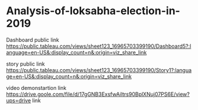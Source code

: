 # Analysis-of-loksabha-election-in-2019


Dashboard public  link https://public.tableau.com/views/sheet123_16965703399190/Dashboard5?:language=en-US&:display_count=n&:origin=viz_share_link

story public link https://public.tableau.com/views/sheet123_16965703399190/Story1?:language=en-US&:display_count=n&:origin=viz_share_link

video demonstartion link https://drive.goole.com/file/d/17gGNB3ExsfwAiltrs90BplXNuj07PS6E/view?ups=drive link

